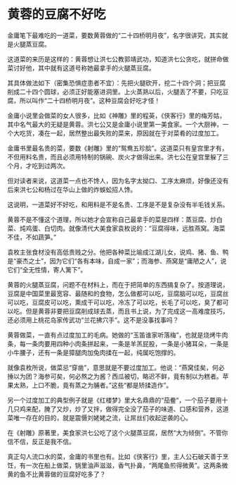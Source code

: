 # 黄蓉的豆腐不好吃

金庸笔下最难吃的一道菜，要数黄蓉做的“二十四桥明月夜”，名字很讲究，其实就是火腿蒸豆腐。 

这道菜的来历是这样的：黄蓉想让洪七公教郭靖武功，知道洪七公贪吃，就拼命做菜讨好他，其中就有这道号称她最拿手的火腿蒸豆腐。 

其具体做法如下（密集恐惧症患者不宜）：先把火腿砍开，挖二十四个洞；把豆腐削成二十四个圆球，必须正好能塞进洞里。上火蒸熟以后，火腿丢了不要，只吃豆腐，所以叫作“二十四桥明月夜”。这种豆腐会好吃才怪！ 

金庸小说里会做菜的女人很多，比如《神雕》里的程英，《侠客行》里的梅芳姑，其中名气最大的无疑是黄蓉。洪七公又是金庸小说里第一美食家。一个大厨神，一个大吃货，凑在一起，居然整出最失败的菜来，原因就在于对菜肴的过度加工。 

金庸书里最名贵的菜，要数《射雕》里的“鸳鸯五珍脍”。这道菜只有皇宫里才有，不但用料名贵，而且必须用特制的锅碗、炭火才做得出来。洪七公在皇宫里躲了三个月，才吃到过两次。 

但对读者来说，这道菜一点也不馋人，因为名字太拗口、工序太麻烦，好像还没有后来洪七公和杨过在华山上做的炸蜈蚣招人馋。 

这说明，一道菜好不好吃，和用料是不是名贵、工序是不是复杂没有半毛钱关系。 

黄蓉不是不懂这个道理，所以她才会宣称自己最拿手的菜是四样：蒸豆腐、炒白菜、炖鸡蛋、白切肉。就像清代大美食家袁枚说的：“豆腐得味，远胜燕窝。海菜不佳，不如蔬笋。” 

袁枚主张食材没有高低贵贱之分。他把各种菜比喻成江湖儿女，说鸡、猪、鱼、鸭是“豪杰之士”，因为它们“各有本味，自成一家”；而海参、燕窝是“庸陋之人”，说它们“全无性情，寄人篱下”。 

黄蓉的火腿蒸豆腐，问题不在材料上，而在于把简单的东西搞复杂了。按道理说，豆腐是中国菜里最宽容、最随和的食物，怎么做都可以吃，豆腐脑可以吃，豆腐丝可以吃，豆腐皮可以吃，熏成干可以吃，冷冻了可以吃，长毛了可以吃，臭了都可以吃。但是黄蓉非要把豆腐削成球去蒸，而且书上说，为了完成这一高难度技巧，还必须用上桃花岛家传武功“兰花拂穴手”。这不是没事找事吗？ 

黄蓉做菜，一直有点过度加工的毛病。她做的“玉笛谁家听落梅”，也就是烧烤牛肉条，每一条肉要用四种小肉条拼起来，一条是羊羔屁股，一条是小猪耳朵，一条是小牛腰子，还有一条是獐腿肉加兔肉揉在一起，纯属吃饱撑的。 

就像袁枚所说，做菜忌“穿凿”，意思就是不要过度加工。他说：“燕窝佳矣，何必捶以为团？海参可矣，何必熬之为酱？西瓜被切，略迟不鲜，竟有制以为糕者。苹果太熟，上口不脆，竟有蒸之为脯者。”这些“都是矫揉造作”。 

另一个过度加工的典型例子就是《红楼梦》里大名鼎鼎的“茄鲞”，一个茄子要用十几只鸡来配，腌了又炒，炒了又拌，做得完全没了茄子的味道、口感和营养，这道菜唯一存在的目的，就是震慑刘姥姥之流，让屌丝们收起逆袭的心。 

在《射雕》原著里，美食家洪七公吃了这个火腿蒸豆腐，居然“大为倾倒”。不管你信不信，反正是我不信。 

真正勾人流口水的菜，金庸的书里也有。比如《侠客行》里，主人公石破天善于烹饪，有一次在船上做菜，锅里油声滋滋，香气扑鼻，“两尾鱼煎得微黄”。这两条微黄的鱼不比黄蓉做的豆腐好吃多了？